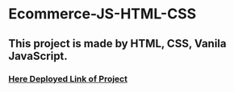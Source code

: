 # Ecommerce-JS-HTML-CSS

## This project is made by HTML, CSS, Vanila JavaScript.
 
###  [ Here Deployed Link of Project](https://iam-raavan98-ecommerce-js-html-css.vercel.app/)


